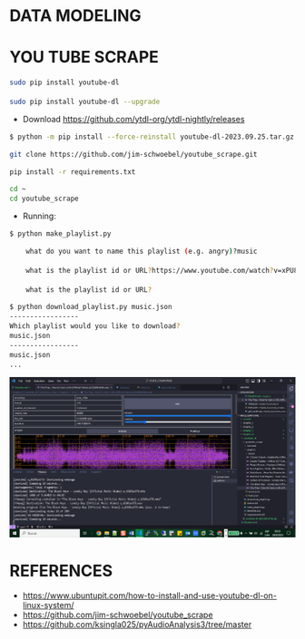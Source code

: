 # DATA MODELING

# YOU TUBE SCRAPE

```bash
sudo pip install youtube-dl

sudo pip install youtube-dl --upgrade
```

+ Download https://github.com/ytdl-org/ytdl-nightly/releases

```bash
$ python -m pip install --force-reinstall youtube-dl-2023.09.25.tar.gz
```

```bash
git clone https://github.com/jim-schwoebel/youtube_scrape.git
```

```bash
pip install -r requirements.txt
```

```bash
cd ~
cd youtube_scrape 

```

+ Running:

```bash
$ python make_playlist.py

```

```bash
    what do you want to name this playlist (e.g. angry)?music

    what is the playlist id or URL?https://www.youtube.com/watch?v=xPU8OAjjS4k&list=PLpoUYdDxb6P56t8lnxnA412k_H5EMHd-8

    what is the playlist id or URL?
```

```bash
$ python download_playlist.py music.json
-----------------
Which playlist would you like to download?
music.json
-----------------
music.json
...
```

![Alt text](image.png)

# REFERENCES

+ https://www.ubuntupit.com/how-to-install-and-use-youtube-dl-on-linux-system/
+ https://github.com/jim-schwoebel/youtube_scrape
+ https://github.com/ksingla025/pyAudioAnalysis3/tree/master